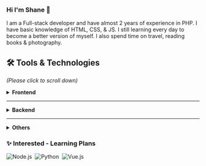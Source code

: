 ### Hi I'm Shane 👋
I am a Full-stack developer and have almost 2 years of experience in PHP. I have basic knowledge of HTML, CSS, & JS. I still learning every day to become a better version of myself. I also spend time on travel, reading books & photography.


## 🛠 Tools & Technologies

_(Please click to scroll down)_

<details>
    <summary><b>Frontend</b></summary>
    <p></p>
    <ul>
        <li>HTML, CSS</li>
        <ul>
            <li>SCSS/SASS     </li>
            <li>Bootstrap, Tailwind</li>
        </ul>
    </ul>
    <ul>
        <li>JavaScript</li>
        <ul>
            <li>Jquery</li>
        </ul>
    </ul>
   
</details>

<hr>

<details>
    <summary><b>Backend</b></summary>
    <p></p>
    <ul>
        <li>PHP</li>
        <ul>
            <li>
                Frameworks: Laravel
            </li>
        </ul>
    </ul>
    <ul>
        <li>Databases
        <ul>
            <li>
                MySQL
            </li>
        </ul>
        </li>
    </ul>
</details>

<hr>

<details>
    <summary><b>Others</b></summary>
    <p></p>
    <ul>
        <li>IDE: PhpStorm</li>
        <li>Text Editor: Visual Studio Code, Sublime Text</li>
        <li>OS:</li>
        <ul>
            <li>
                Working: Linux - Ubuntu, Windows
            </li>
        </ul>
        <li>Work management tools: Notion, Jira, Trello</li>
        <li>Tools:</li>
        <ul>
            <li>
                Docker, Laragon, cPanel, XAMPP, WAMP
            </li>
            <li>
                Apache, NGINX
            </li>
            <li>
                Git/Github, Gitlab, Composer
            </li>
        </ul>
    </ul>
</details>

### ✨ Interested - Learning Plans

![Node.js](https://img.shields.io/badge/Node.js-339933?style=for-the-badge&logo=nodedotjs&logoColor=white)&nbsp;
![Python](https://img.shields.io/badge/Python-FFD43B?style=for-the-badge&logo=python&logoColor=blue)&nbsp;
![Vue.js](https://img.shields.io/badge/Vue.js-35495E?style=for-the-badge&logo=vuedotjs&logoColor=4FC08D)&nbsp;

